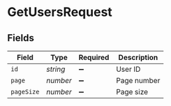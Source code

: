# GetUsersRequest


## Fields

| Field              | Type               | Required           | Description        |
| ------------------ | ------------------ | ------------------ | ------------------ |
| `id`               | *string*           | :heavy_minus_sign: | User ID            |
| `page`             | *number*           | :heavy_minus_sign: | Page number        |
| `pageSize`         | *number*           | :heavy_minus_sign: | Page size          |